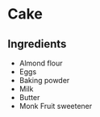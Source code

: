 # Cake

## Ingredients

- Almond flour
- Eggs
- Baking powder
- Milk
- Butter
- Monk Fruit sweetener
